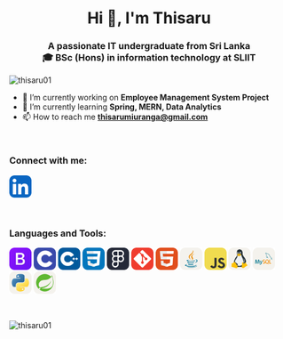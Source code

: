 <h1 align="center">Hi 👋, I'm Thisaru</h1>
<h3 align="center">A passionate IT undergraduate from Sri Lanka <br>🎓 BSc (Hons) in information technology at SLIIT</h3>

<p align="left"> <img src="https://komarev.com/ghpvc/?username=thisaru01&label=Profile%20views&color=0e75b6&style=flat" alt="thisaru01" /> </p>

- 🔭 I’m currently working on **Employee Management System Project**
- 🌱 I’m currently learning **Spring, MERN, Data Analytics**
- 📫 How to reach me **thisarumiuranga@gmail.com**

<br>

<h3 align="left">Connect with me:</h3>
<p align="left">
  <a href="#" target="blank"><img align="center" src="https://github.com/tandpfun/skill-icons/blob/main/icons/LinkedIn.svg" alt="LinkedIn" height="40" width="40" /></a>
</p>

<br>
<h3 align="left">Languages and Tools:</h3>
<p align="left">
  <a href="#""><img src="https://github.com/tandpfun/skill-icons/blob/main/icons/Bootstrap.svg" alt="Bootstrap" width="40" height="40"/></a>
  <a href="#"><img src="https://github.com/tandpfun/skill-icons/blob/main/icons/C.svg" alt="C" width="40" height="40"/></a>
  <a href="#"><img src="https://github.com/tandpfun/skill-icons/blob/main/icons/CPP.svg" alt="C++" width="40" height="40"/></a>
  <a href="#"><img src="https://github.com/tandpfun/skill-icons/blob/main/icons/CSS.svg" alt="CSS3" width="40" height="40"/></a>
  <a href="#"><img src="https://github.com/tandpfun/skill-icons/blob/main/icons/Figma-Dark.svg" alt="Figma" width="40" height="40"/></a>
  <a href="#"><img src="https://github.com/tandpfun/skill-icons/blob/main/icons/Git.svg" alt="Git" width="40" height="40"/></a>
  <a href="#"><img src="https://github.com/tandpfun/skill-icons/blob/main/icons/HTML.svg" alt="HTML5" width="40" height="40"/></a>
  <a href="#"><img src="https://github.com/tandpfun/skill-icons/blob/main/icons/Java-Light.svg" alt="Java" width="40" height="40"/></a>
  <a href="#"><img src="https://github.com/tandpfun/skill-icons/blob/main/icons/JavaScript.svg" alt="JavaScript" width="40" height="40"/></a>
  <a href="#"><img src="https://github.com/tandpfun/skill-icons/blob/main/icons/Linux-Light.svg" alt="Linux" width="40" height="40"/></a>
  <a href="#"><img src="https://github.com/tandpfun/skill-icons/blob/main/icons/MySQL-Light.svg" alt="MySQL" width="40" height="40"/></a>
  <a href="#"><img src="https://github.com/tandpfun/skill-icons/blob/main/icons/Python-Light.svg" alt="Python" width="40" height="40"/></a>
  <a href="#"><img src="https://github.com/tandpfun/skill-icons/blob/main/icons/Spring-Light.svg" alt="Spring" width="40" height="40"/></a>
</p>

<br>

<img align="left" src="https://github-readme-stats.vercel.app/api/top-langs?username=thisaru01&show_icons=true&locale=en&layout=compact&theme=tokyonight&cache_seconds=30" alt="thisaru01" /> <!-- <img align="center" src="https://github-readme-stats.vercel.app/api?username=thisaru01&show_icons=true&locale=en&theme=tokyonight&cache_seconds=1800" alt="thisaru01" /> -->



